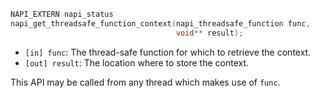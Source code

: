 
<!-- YAML
added: v10.6.0
napiVersion: 4
-->
```C
NAPI_EXTERN napi_status
napi_get_threadsafe_function_context(napi_threadsafe_function func,
                                     void** result);
```

- `[in] func`: The thread-safe function for which to retrieve the context.
- `[out] result`: The location where to store the context.

This API may be called from any thread which makes use of `func`.

